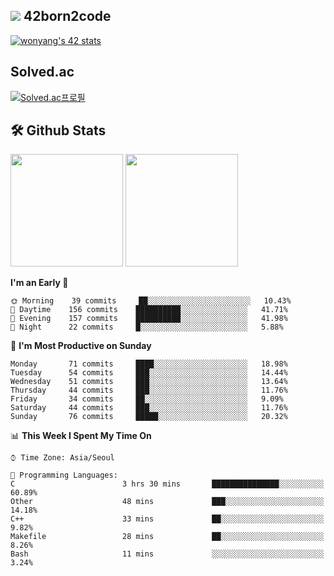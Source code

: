 
## <img src="https://img.shields.io/badge/-000000?style=flat&logo=42&logoColor=white"> 42born2code
[![wonyang's 42 stats](https://badge42.vercel.app/api/v2/cl5nhe5b6007809kydha7ht42/stats?cursusId=21&coalitionId=88)](https://profile.intra.42.fr/users/wonyang)

## Solved.ac
[![Solved.ac프로필](http://mazassumnida.wtf/api/v2/generate_badge?boj=bennyws)](https://solved.ac/bennyws)

## 🛠️ Github Stats
<p>
  <img height="180em" src="https://github-readme-stats-veggie-garden.vercel.app/api?username=gemstoneyang&show_icons=true&include_all_commits=true&bg_color=30,e96443,904e95&title_color=fff&text_color=fff">
  <img height="180em" src="https://github-readme-stats-veggie-garden.vercel.app/api/top-langs/?username=gemstoneyang&layout=compact&bg_color=30,e96443,904e95&title_color=fff&text_color=fff">
</p>

<!--START_SECTION:waka-->
**I'm an Early 🐤** 

```text
🌞 Morning    39 commits     ██░░░░░░░░░░░░░░░░░░░░░░░   10.43% 
🌆 Daytime    156 commits    ██████████░░░░░░░░░░░░░░░   41.71% 
🌃 Evening    157 commits    ██████████░░░░░░░░░░░░░░░   41.98% 
🌙 Night      22 commits     █░░░░░░░░░░░░░░░░░░░░░░░░   5.88%

```
📅 **I'm Most Productive on Sunday** 

```text
Monday       71 commits     ████░░░░░░░░░░░░░░░░░░░░░   18.98% 
Tuesday      54 commits     ███░░░░░░░░░░░░░░░░░░░░░░   14.44% 
Wednesday    51 commits     ███░░░░░░░░░░░░░░░░░░░░░░   13.64% 
Thursday     44 commits     ███░░░░░░░░░░░░░░░░░░░░░░   11.76% 
Friday       34 commits     ██░░░░░░░░░░░░░░░░░░░░░░░   9.09% 
Saturday     44 commits     ███░░░░░░░░░░░░░░░░░░░░░░   11.76% 
Sunday       76 commits     █████░░░░░░░░░░░░░░░░░░░░   20.32%

```


📊 **This Week I Spent My Time On** 

```text
⌚︎ Time Zone: Asia/Seoul

💬 Programming Languages: 
C                        3 hrs 30 mins       ███████████████░░░░░░░░░░   60.89% 
Other                    48 mins             ███░░░░░░░░░░░░░░░░░░░░░░   14.18% 
C++                      33 mins             ██░░░░░░░░░░░░░░░░░░░░░░░   9.82% 
Makefile                 28 mins             ██░░░░░░░░░░░░░░░░░░░░░░░   8.26% 
Bash                     11 mins             ░░░░░░░░░░░░░░░░░░░░░░░░░   3.24%

```


<!--END_SECTION:waka-->
